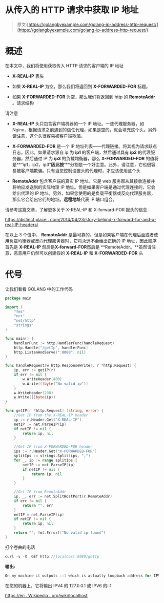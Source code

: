 # 从传入的 HTTP 请求中获取 IP 地址

> 原文:[https://golangbyexample.com/golang-ip-address-http-request/](https://golangbyexample.com/golang-ip-address-http-request/)

# **概述**

在本文中，我们将使用获取传入 HTTP 请求的客户端的 IP 地址

*   **X-REAL-IP** 表头

*   如果 **X-REAL-IP** 为空，那么我们将返回到 **X-FORWARDED-FOR** 标题。

*   如果 **X-FORWARDED-FOR** 为空，那么我们将返回到 http 的 **RemoteAddr** 。请求结构

请注意

*   **X-REAL-IP** 头只包含客户端机器的一个 IP 地址。一些代理服务器，如 Nginx，根据请求之前遇到的信任代理，如果是空的，就会填充这个头。另外请注意，这个头很容易被客户端欺骗。

*   **X-FORWARDED-FOR** 是一个 IP 地址列表——代理链接。将其视为请求跃点日志。因此，如果请求源自 ip 为 **ip1** 的客户端，然后通过具有 **ip2** 的代理服务器，然后通过 IP 为 **ip3** 的负载均衡器，那么 **X-FORWARDED-FOR** 的值将是**“ip1，ip2，ip3”**因此按**“**分割是一个好主意。此外，请注意，它也很容易被客户端欺骗。只有当您控制设置头的代理时，才应该使用这个头

*   **RemoteAddr** 包含客户端的真实 IP 地址。它是 web 服务器从其接收连接并将响应发送到的实际物理 IP 地址。但是如果客户端是通过代理连接的，它会给出代理的 IP 地址。另外，如果您使用的是负载平衡器或反向代理服务器，那么它会给出它们的地址。**远程地址**代表 IP 端口组合。

请参考这篇文章，了解更多关于 X-REAL-IP 和 X-forward-FOR 报头的信息

[https://distinct place . com/2014/04/23/story-behind-x-forward-for-and-x-real-IP-headers/](https://distinctplace.com/2014/04/23/story-behind-x-forwarded-for-and-x-real-ip-headers/)

在以上 3 个值中， **RemoteAddr** 是最可靠的，但是如果客户端在代理后面或者使用负载均衡器或反向代理服务器时，它将永远不会给出正确的 IP 地址，因此顺序首先是 **X-REAL-IP** 然后是**X-forward-FOR**然后是 **RemoteAddr。**虽然请注意，恶意用户仍然可以创建假的 **X-REAL-IP** 和 **X-FORWARDED-FOR** 头

# **代号**

让我们看看 GOLANG 中的工作代码

```go
package main

import (
    "fmt"
    "net"
    "net/http"
    "strings"
)

func main() {
    handlerFunc := http.HandlerFunc(handleRequest)
    http.Handle("/getIp", handlerFunc)
    http.ListenAndServe(":8080", nil)
}

func handleRequest(w http.ResponseWriter, r *http.Request) {
    ip, err := getIP(r)
    if err != nil {
        w.WriteHeader(400)
        w.Write([]byte("No valid ip"))
    }
    w.WriteHeader(200)
    w.Write([]byte(ip))
}

func getIP(r *http.Request) (string, error) {
    //Get IP from the X-REAL-IP header
    ip := r.Header.Get("X-REAL-IP")
    netIP := net.ParseIP(ip)
    if netIP != nil {
        return ip, nil
    }

    //Get IP from X-FORWARDED-FOR header
    ips := r.Header.Get("X-FORWARDED-FOR")
    splitIps := strings.Split(ips, ",")
    for _, ip := range splitIps {
        netIP := net.ParseIP(ip)
        if netIP != nil {
            return ip, nil
        }
    }

    //Get IP from RemoteAddr
    ip, _, err := net.SplitHostPort(r.RemoteAddr)
    if err != nil {
        return "", err
    }
    netIP = net.ParseIP(ip)
    if netIP != nil {
        return ip, nil
    }
    return "", fmt.Errorf("No valid ip found")
}
```

打个卷曲的电话

```go
curl -v -X  GET http://localhost:8080/getIp
```

**输出:**

```go
On my machine it outputs ::1 which is actually loopback address for IPV6
```

在您的机器上，它将输出 IPV4 的 127.0.0.1 或 IPV6 的::1

[https://en . Wikipedia . org/wiki/localhost](https://en.wikipedia.org/wiki/Localhost)